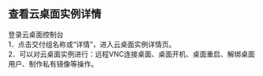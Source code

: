 ## 查看云桌面实例详情
登录云桌面控制台<br>
1．点击交付组名称或“详情”，进入云桌面实例详情页。<br>
2．可以对云桌面实例进行：远程VNC连接桌面、桌面开机、桌面重启、解绑桌面用户、制作私有镜像等操作。<br>

